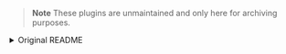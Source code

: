 > **Note**
> These plugins are unmaintained and only here for archiving purposes.

<details>
<summary>Original README</summary>

## Ven's Discord Plugins

Hello there! Here you can find all the plugins I've made for [Powercord](https://powercord.dev/) (and perhaps [Aliucord](https://github.com/Aliucord/Aliucord) in the future ;))

If you run into any issues or have any requests, just open an issue or hit me up on Discord! 
You can ping me on the powercord server or just dm me: [Ven#8810](https://discord.com/users/343383572805058560)

## Installing

Installing plugins properly is crucial so that the Powercord Updater can take care of automagically updating them for you!

Luckily it's pretty simple, just open a command prompt in your plugin folder and run
```sh
git clone REPO_URL
```

## Plugin List

- [PersistFavourites](https://github.com/VenPlugs/PersistFavourites): Backs up and restores your gifs and emotes to prevent Discord from ever deleting them again
- [PlayOnSpotify](https://github.com/VenPlugs/PowercordPlayOnSpotify): Adds Play/Queue Buttons to messages containing Spotify Links that will automatically play them in your Spotify app
- [TwemojiEverywhere](https://github.com/VenPlugs/PowercordTwemojiEverywhere): Enjoy Twemoji in its fully glory! Changes emojis in channel names, nicknames etc to match those in chat
- [Unindent](https://github.com/VenPlugs/Unindent): Trim unnecessary indentation (spaces/tabs) in codeblocks
- [PetPet](https://github.com/VenPlugs/petpet): Given an image, generate a [pet gif](https://media.discordapp.net/attachments/769715970502557727/857765131320819712/petpet.gif)
- [Grammar-Nazi](https://github.com/VenPlugs/grammar-nazi): Enforces proper punctuation and capitalisation and allows you to replace keywords using a custom dictionary
- [WordNotifcations](https://github.com/VenPlugs/PowercordWordNotifications): Get Notifcations whenever someone says specific words. Highly customizable
- [Reacter](https://github.com/VenPlugs/PowercordReacter): Makes reacting to messages a breeze
- [Brainfuck](https://github.com/VenPlugs/powercord-brainfuck): Brainfuck converter (https://en.wikipedia.org/wiki/Brainfuck)
- [ModuleFinder](https://github.com/VenPlugs/PowercordModuleFinder): PluginDev oriented plugin that helps you find internal Discord modules 

## Contact me

- Discord: [Ven#8810](https://discord.com/users/343383572805058560)
- Twitter: [Vendicated](https://twitter.com/Vendicated)
- Email: [vendicated@riseup.net](mailto:Vendicated%20&lt;vendicated@riseup.net&gt;)

</details>
